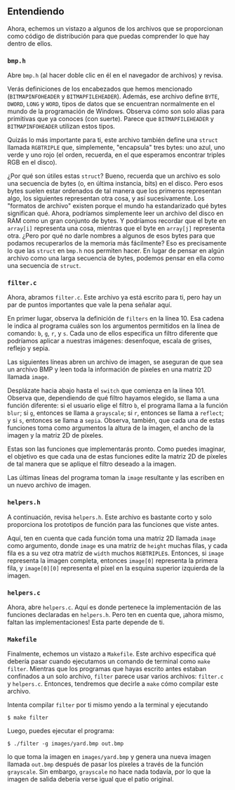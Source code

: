 Entendiendo
------------

Ahora, echemos un vistazo a algunos de los archivos que se proporcionan como código de distribución para que puedas comprender lo que hay dentro de ellos.

### `bmp.h`

Abre `bmp.h` (al hacer doble clic en él en el navegador de archivos) y revisa.

Verás definiciones de los encabezados que hemos mencionado (`BITMAPINFOHEADER` y `BITMAPFILEHEADER`). Además, ese archivo define `BYTE`, `DWORD`, `LONG` y `WORD`, tipos de datos que se encuentran normalmente en el mundo de la programación de Windows. Observa cómo son solo alias para primitivas que ya conoces (con suerte). Parece que `BITMAPFILEHEADER` y `BITMAPINFOHEADER` utilizan estos tipos.

Quizás lo más importante para ti, este archivo también define una `struct` llamada `RGBTRIPLE` que, simplemente, "encapsula" tres bytes: uno azul, uno verde y uno rojo (el orden, recuerda, en el que esperamos encontrar triples RGB en el disco).

¿Por qué son útiles estas `struct`? Bueno, recuerda que un archivo es solo una secuencia de bytes (o, en última instancia, bits) en el disco. Pero esos bytes suelen estar ordenados de tal manera que los primeros representan algo, los siguientes representan otra cosa, y así sucesivamente. Los "formatos de archivo" existen porque el mundo ha estandarizado qué bytes significan qué. Ahora, podríamos simplemente leer un archivo del disco en RAM como un gran conjunto de bytes. Y podríamos recordar que el byte en `array[i]` representa una cosa, mientras que el byte en `array[j]` representa otra. ¿Pero por qué no darle nombres a algunos de esos bytes para que podamos recuperarlos de la memoria más fácilmente? Eso es precisamente lo que las `struct` en `bmp.h` nos permiten hacer. En lugar de pensar en algún archivo como una larga secuencia de bytes, podemos pensar en ella como una secuencia de `struct`.

### `filter.c`

Ahora, abramos `filter.c`. Este archivo ya está escrito para ti, pero hay un par de puntos importantes que vale la pena señalar aquí.

En primer lugar, observa la definición de `filters` en la línea 10. Esa cadena le indica al programa cuáles son los argumentos permitidos en la línea de comando: `b`, `g`, `r`, y `s`. Cada uno de ellos especifica un filtro diferente que podríamos aplicar a nuestras imágenes: desenfoque, escala de grises, reflejo y sepia.

Las siguientes líneas abren un archivo de imagen, se aseguran de que sea un archivo BMP y leen toda la información de píxeles en una matriz 2D llamada `image`.

Desplázate hacia abajo hasta el `switch` que comienza en la línea 101. Observa que, dependiendo de qué filtro hayamos elegido, se llama a una función diferente: si el usuario elige el filtro `b`, el programa llama a la función `blur`; si `g`, entonces se llama a `grayscale`; si `r`, entonces se llama a `reflect`; y si `s`, entonces se llama a `sepia`. Observa, también, que cada una de estas funciones toma como argumentos la altura de la imagen, el ancho de la imagen y la matriz 2D de píxeles.

Estas son las funciones que implementarás pronto. Como puedes imaginar, el objetivo es que cada una de estas funciones edite la matriz 2D de píxeles de tal manera que se aplique el filtro deseado a la imagen.

Las últimas líneas del programa toman la `image` resultante y las escriben en un nuevo archivo de imagen.

### `helpers.h`

A continuación, revisa `helpers.h`. Este archivo es bastante corto y solo proporciona los prototipos de función para las funciones que viste antes.

Aquí, ten en cuenta que cada función toma una matriz 2D llamada `image` como argumento, donde `image` es una matriz de `height` muchas filas, y cada fila es a su vez otra matriz de `width` muchos `RGBTRIPLE`s. Entonces, si `image` representa la imagen completa, entonces `image[0]` representa la primera fila, y `image[0][0]` representa el píxel en la esquina superior izquierda de la imagen.

### `helpers.c`

Ahora, abre `helpers.c`. Aquí es donde pertenece la implementación de las funciones declaradas en `helpers.h`. Pero ten en cuenta que, ¡ahora mismo, faltan las implementaciones! Esta parte depende de ti.

### `Makefile`

Finalmente, echemos un vistazo a `Makefile`. Este archivo especifica qué debería pasar cuando ejecutamos un comando de terminal como `make filter`. Mientras que los programas que hayas escrito antes estaban confinados a un solo archivo, `filter` parece usar varios archivos: `filter.c` y `helpers.c`. Entonces, tendremos que decirle a `make` cómo compilar este archivo.

Intenta compilar `filter` por ti mismo yendo a la terminal y ejecutando

    $ make filter
    

Luego, puedes ejecutar el programa:

    $ ./filter -g images/yard.bmp out.bmp
    

lo que toma la imagen en `images/yard.bmp` y genera una nueva imagen llamada `out.bmp` después de pasar los píxeles a través de la función `grayscale`. Sin embargo, `grayscale` no hace nada todavía, por lo que la imagen de salida debería verse igual que el patio original.